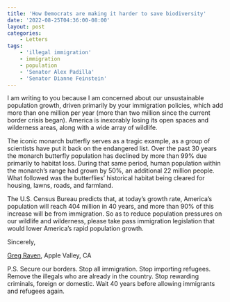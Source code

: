 ```yaml
---
title: 'How Democrats are making it harder to save biodiversity'
date: '2022-08-25T04:36:00-08:00'
layout: post
categories:
    - Letters
tags:
    - 'illegal immigration'
    - immigration
    - population
    - 'Senator Alex Padilla'
    - 'Senator Dianne Feinstein'
---
```


I am writing to you because I am concerned about our unsustainable population growth, driven primarily by your immigration policies, which add more than one million per year (more than two million since the current border crisis began). America is inexorably losing its open spaces and wilderness areas, along with a wide array of wildlife.

The iconic monarch butterfly serves as a tragic example, as a group of scientists have put it back on the endangered list. Over the past 30 years the monarch butterfly population has declined by more than 99% due primarily to habitat loss. During that same period, human population within the monarch’s range had grown by 50%, an additional 22 million people. What followed was the butterflies’ historical habitat being cleared for housing, lawns, roads, and farmland.

The U.S. Census Bureau predicts that, at today’s growth rate, America’s population will reach 404 million in 40 years, and more than 90% of this increase will be from immigration. So as to reduce population pressures on our wildlife and wilderness, please take pass immigration legislation that would lower America’s rapid population growth.

Sincerely,

[Greg Raven](https://www.gregraven.org/), Apple Valley, CA

P.S. Secure our borders. Stop all immigration. Stop importing refugees. Remove the illegals who are already in the country. Stop rewarding criminals, foreign or domestic. Wait 40 years before allowing immigrants and refugees again.